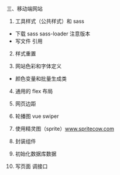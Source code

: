 三、移动端网站

1. 工具样式（公共样式）和 sass

- 下载 sass sass-loader 注意版本
- 写文件 引用

2. 样式重置

3. 网站色彩和字体定义

- 颜色变量和批量生成类

4. 通用的 flex 布局

5. 网页边距

6. 轮播图 vue swiper

7. 使用精灵图（sprite）www.spritecow.com

8. 封装组件

9. 初始化数据库数据

10. 写页面 调接口
